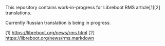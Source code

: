 This repository contains work-in-progress for Libreboot RMS
article[1][2] translations.

Currently Russian translation is being in progress.

[1] https://libreboot.org/news/rms.html
[2] https://libreboot.org/news/rms.markdown
